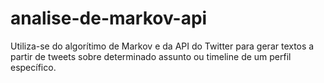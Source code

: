 # analise-de-markov-api
Utiliza-se do algorítimo de Markov e da API do Twitter para gerar textos a partir de tweets sobre determinado assunto ou timeline de um perfil específico.
